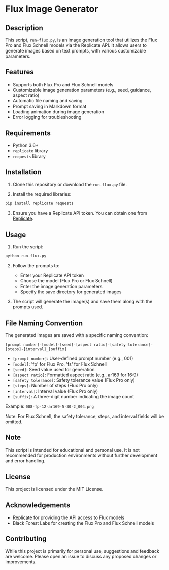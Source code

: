 # Flux Image Generator

## Description

This script, `run-flux.py`, is an image generation tool that utilizes the Flux Pro and Flux Schnell models via the Replicate API. It allows users to generate images based on text prompts, with various customizable parameters.

## Features

- Supports both Flux Pro and Flux Schnell models
- Customizable image generation parameters (e.g., seed, guidance, aspect ratio)
- Automatic file naming and saving
- Prompt saving in Markdown format
- Loading animation during image generation
- Error logging for troubleshooting

## Requirements

- Python 3.6+
- `replicate` library
- `requests` library

## Installation

1. Clone this repository or download the `run-flux.py` file.

2. Install the required libraries:

```
pip install replicate requests
```

3. Ensure you have a Replicate API token. You can obtain one from [Replicate](https://replicate.com/).

## Usage

1. Run the script:

```
python run-flux.py
```

2. Follow the prompts to:
   - Enter your Replicate API token
   - Choose the model (Flux Pro or Flux Schnell)
   - Enter the image generation parameters
   - Specify the save directory for generated images

3. The script will generate the image(s) and save them along with the prompts used.

## File Naming Convention

The generated images are saved with a specific naming convention:

```
[prompt number]-[model]-[seed]-[aspect ratio]-[safety tolerance]-[steps]-[interval]_[suffix]
```

- `[prompt number]`: User-defined prompt number (e.g., 001)
- `[model]`: 'fp' for Flux Pro, 'fs' for Flux Schnell
- `[seed]`: Seed value used for generation
- `[aspect ratio]`: Formatted aspect ratio (e.g., ar169 for 16:9)
- `[safety tolerance]`: Safety tolerance value (Flux Pro only)
- `[steps]`: Number of steps (Flux Pro only)
- `[interval]`: Interval value (Flux Pro only)
- `[suffix]`: A three-digit number indicating the image count

Example: `008-fp-12-ar169-5-30-2_004.png`

Note: For Flux Schnell, the safety tolerance, steps, and interval fields will be omitted.

## Note

This script is intended for educational and personal use. It is not recommended for production environments without further development and error handling.

## License

This project is licensed under the MIT License.

## Acknowledgements

- [Replicate](https://replicate.com/) for providing the API access to Flux models
- Black Forest Labs for creating the Flux Pro and Flux Schnell models

## Contributing

While this project is primarily for personal use, suggestions and feedback are welcome. Please open an issue to discuss any proposed changes or improvements.
